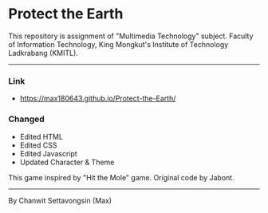 # Protect the Earth
This repository is assignment of "Multimedia Technology" subject. Faculty of Information Technology, King Mongkut's Institute of Technology Ladkrabang (KMITL).
_____
### Link
  - https://max180643.github.io/Protect-the-Earth/
  
### Changed
  - Edited HTML
  - Edited CSS
  - Edited Javascript
  - Updated Character & Theme
  
This game inspired by "Hit the Mole" game. Original code by Jabont.
_____
By Chanwit Settavongsin (Max)

